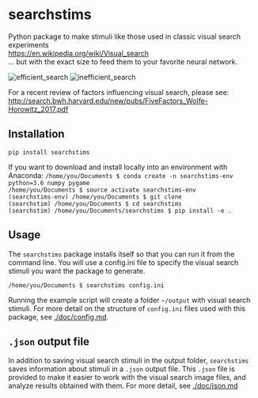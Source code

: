 # searchstims

Python package to make stimuli like those used in classic visual search experiments  
https://en.wikipedia.org/wiki/Visual_search  
... but with the exact size to feed them to your favorite neural network.

![efficient_search](doc/redvert_v_greenvert_set_size_4_target_present_55.png)
![inefficient_search](doc/two_v_five_set_size_6_target_present_78.png)

For a recent review of factors influencing visual search, please see:  
http://search.bwh.harvard.edu/new/pubs/FiveFactors_Wolfe-Horowitz_2017.pdf

## Installation
`pip install searchstims`

If you want to download and install locally into an environment with Anaconda:
`/home/you/Documents $ conda create -n searchstims-env python=3.6 numpy pygame`  
`/home/you/Documents $ source activate searchstims-env`  
`(searchstims-env) /home/you/Documents $ git clone`  
`(searchstim) /home/you/Documents $ cd searchstims`  
`(searchstim) /home/you/Documents/searchstims $ pip install -e .`  

## Usage
The `searchstims` package installs itself so that you can run it from the
command line. You will use a config.ini file to specify the visual search stimuli 
you want the package to generate.  

`/home/you/Documents $ searchstims config.ini`  

Running the example script will create a folder `~/output` with visual search stimuli. 
For more detail on the structure of `config.ini` files used with this package, see 
[./doc/config.md](./doc/config/md).

## `.json` output file
In addition to saving visual search stimuli in the output folder, `searchstims` 
saves information about stimuli in a `.json` output file.  This `.json` file is 
provided to make it easier to work with the visual search image files, 
and analyze results obtained with them. For more detail, see [./doc/json.md](./doc/json.md)
 
